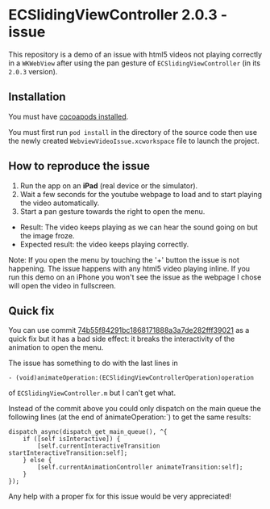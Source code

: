 # ECSlidingViewController 2.0.3 - issue
This repository is a demo of an issue with html5 videos not playing correctly in a `WKWebView` after using the pan gesture of `ECSlidingViewController` (in its `2.0.3` version).

## Installation

You must have [cocoapods installed](http://guides.cocoapods.org/using/getting-started.html).

You must first run `pod install` in the directory of the source code then use the newly created `WebviewVideoIssue.xcworkspace` file to launch the project.

## How to reproduce the issue

1. Run the app on an **iPad** (real device or the simulator).
2. Wait a few seconds for the youtube webpage to load and to start playing the video automatically.
3. Start a pan gesture towards the right to open the menu.

* Result: The video keeps playing as we can hear the sound going on but the image froze.
* Expected result: the video keeps playing correctly.

Note:  If you open the menu by touching the '+' button the issue is not happening. The issue happens with any html5 video playing inline. If you run this demo on an iPhone you won't see the issue as the webpage I chose will open the video in fullscreen.

## Quick fix
You can use commit [74b55f84291bc1868171888a3a7de282fff39021](https://github.com/ECSlidingViewController/ECSlidingViewController/commit/74b55f84291bc1868171888a3a7de282fff39021) as a quick fix but it has a bad side effect: it breaks the interactivity of the animation to open the menu. 

The issue has something to do with the last lines in 
```objc 
- (void)animateOperation:(ECSlidingViewControllerOperation)operation
``` 
of `ECSlidingViewController.m` but I can't get what. 

Instead of the commit above you could only dispatch on the main queue the following lines (at the end of ànimateOperation:`) to get the same results:
``` objc
dispatch_async(dispatch_get_main_queue(), ^{
    if ([self isInteractive]) {
        [self.currentInteractiveTransition startInteractiveTransition:self];
    } else {
        [self.currentAnimationController animateTransition:self];
    }
});
```

Any help with a proper fix for this issue would be very appreciated!
